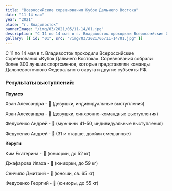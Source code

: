 ```yaml
---
title: "Всероссийские соревнования Кубок Дальнего Востока"
date: "11-14 мая"
year: "2021"
place: "г. Владивосток"
bannerImage: "/img/03/2021/05/11-14/01.jpg"
description: "С 11 по 14 мая в г. Владивосток проходили Всероссийские Соревнования «Кубок Дальнего Востока». Соревнования собрали более 300 лучших спортсменов, которые представляли команды Дальневосточного Федерального округа и другие субъекты РФ. Результаты выступления: Хван Александра - 2 место, индивидуальные выступления 12-14 лет, Хван Александра - 3 место, синхронно-командные выступления 12-14 лет, Федусенко Андрей - 1 место, индивидуальные выступления 41-50 лет, Федусенко Андрей - 3 место, двойки смешанные 31 и старше, Ким Екатерина - 1 место, юниорки до 52 кг, Джафарова Илаха - 1 место, юниорки 59 кг, Сенчило Дмитрий - 1 место, юноши св. 65 кг, Федусенко Георгий - 3 место, юниоры до 55 кг"
gallary: [{ id: "01", src: "/img/03/2021/05/11-14/01.jpg" }]
---
```


С 11 по 14 мая в г. Владивосток проходили Всероссийские Соревнования «Кубок Дальнего Востока». Соревнования собрали более 300 лучших спортсменов, которые представляли команды Дальневосточного Федерального округа и другие субъекты РФ.

### Результаты выступлений:

**Пхумсэ**

Хван Александра - 🥈 (девушки, индивидуальные выступления)

Хван Александра - 🥉 (девушки, синхронно-командные выступления)

Федусенко Андрей - 🥇 (мужчины 41-50, индивидуальные выступления)

Федусенко Андрей - 🥉 (31 и старше, двойки смешанные)

**Керуги**

Ким Екатерина - 🥇 (юниорки, до 52 кг)

Джафарова Илаха - 🥇 (юниорки, до 59 кг)

Сенчило Дмитрий - 🥇 (юноши, св. 65 кг)

Федусенко Георгий - 🥉 (юниоры, до 55 кг)
